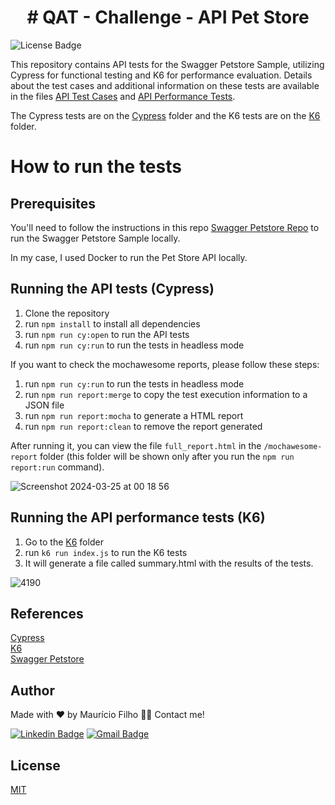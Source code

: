 <h1 align="center">#  QAT - Challenge - API Pet Store</h1>

![License Badge](https://img.shields.io/badge/license-MIT-brightgreen)

This repository contains API tests for the Swagger Petstore Sample, utilizing Cypress for functional testing and K6 for performance evaluation. Details about the test cases and additional information on these tests are available in the files [API Test Cases](https://docs.google.com/document/d/1LyM_RDAhTWVEbXo66bLsyZmVbV0WBeek9Gz1JzHQTk0/edit?usp=sharing) and [API Performance Tests](https://docs.google.com/document/d/1c48C7f5ieR8C0-1Uq_2epuvZPrV_U8ElK97FI_lVOjU/edit?usp=sharing).

The Cypress tests are on the [Cypress](https://github.com/Maubh/qat-api-challenge/tree/main/cypress) folder and the K6 tests are on the [K6](https://github.com/Maubh/qat-api-challenge/tree/main/k6) folder.

# How to run the tests
## Prerequisites
You'll need to follow the instructions in this repo [Swagger Petstore Repo](https://github.com/swagger-api/swagger-petstore) to run the Swagger Petstore Sample locally.

In my case, I used Docker to run the Pet Store API locally.

## Running the API tests (Cypress)

1. Clone the repository
2. run `npm install` to install all dependencies
3. run `npm run cy:open` to run the API tests
4. run `npm run cy:run` to run the tests in headless mode

If you want to check the mochawesome reports, please follow these steps:
1. run `npm run cy:run` to run the tests in headless mode
2. run `npm run report:merge` to copy the test execution information to a JSON file
3. run `npm run report:mocha` to generate a HTML report
4. run `npm run report:clean` to remove the report generated

After running it, you can view the file `full_report.html` in the `/mochawesome-report` folder (this folder will be shown only after you run the `npm run report:run` command).

![Screenshot 2024-03-25 at 00 18 56](https://github.com/Maubh/qat-api-challenge/assets/5679998/39076ddb-5f78-41e7-a23b-52f845042bc8)

## Running the API performance tests (K6)
1. Go to the [K6](https://github.com/Maubh/qat-api-challenge/tree/main/k6) folder
2. run `k6 run index.js` to run the K6 tests
3. It will generate a file called summary.html with the results of the tests.

![4190](https://github.com/Maubh/qat-api-challenge/assets/5679998/b226ee07-e1eb-4514-8887-4242998cfa11)

## References

[Cypress](https://docs.cypress.io/guides/overview/why-cypress)<br>
[K6](https://k6.io/docs/)<br>
[Swagger Petstore](https://petstore3.swagger.io/)<br>

## Author

Made with ❤️ by Maurício Filho 👋🏽 Contact me!

[![Linkedin Badge](https://img.shields.io/badge/LinkedIn-0077B5?style=for-the-badge&logo=linkedin&logoColor=white)](https://www.linkedin.com/in/mauriciofilho) 
[![Gmail Badge](https://img.shields.io/badge/Gmail-D14836?style=for-the-badge&logo=gmail&logoColor=white)](mailto:msvasconcelos.filho@gmail.com)

## License
[MIT](https://choosealicense.com/licenses/mit/)
